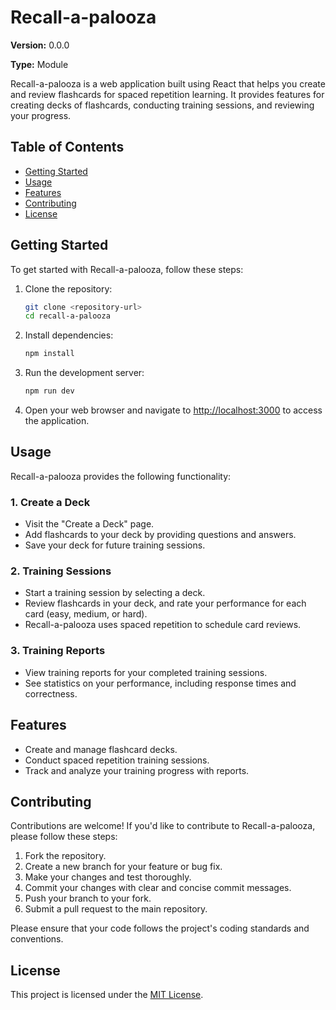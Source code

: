 # Recall-a-palooza

**Version:** 0.0.0

**Type:** Module

Recall-a-palooza is a web application built using React that helps you create and review flashcards for spaced repetition learning. It provides features for creating decks of flashcards, conducting training sessions, and reviewing your progress.

## Table of Contents

- [Getting Started](#getting-started)
- [Usage](#usage)
- [Features](#features)
- [Contributing](#contributing)
- [License](#license)

## Getting Started

To get started with Recall-a-palooza, follow these steps:

1. Clone the repository:

   ```bash
   git clone <repository-url>
   cd recall-a-palooza
   ```

2. Install dependencies:

   ```bash
   npm install
   ```

3. Run the development server:

   ```bash
   npm run dev
   ```

4. Open your web browser and navigate to [http://localhost:3000](http://localhost:3000) to access the application.

## Usage

Recall-a-palooza provides the following functionality:

### 1. Create a Deck

- Visit the "Create a Deck" page.
- Add flashcards to your deck by providing questions and answers.
- Save your deck for future training sessions.

### 2. Training Sessions

- Start a training session by selecting a deck.
- Review flashcards in your deck, and rate your performance for each card (easy, medium, or hard).
- Recall-a-palooza uses spaced repetition to schedule card reviews.

### 3. Training Reports

- View training reports for your completed training sessions.
- See statistics on your performance, including response times and correctness.

## Features

- Create and manage flashcard decks.
- Conduct spaced repetition training sessions.
- Track and analyze your training progress with reports.

## Contributing

Contributions are welcome! If you'd like to contribute to Recall-a-palooza, please follow these steps:

1. Fork the repository.
2. Create a new branch for your feature or bug fix.
3. Make your changes and test thoroughly.
4. Commit your changes with clear and concise commit messages.
5. Push your branch to your fork.
6. Submit a pull request to the main repository.

Please ensure that your code follows the project's coding standards and conventions.

## License

This project is licensed under the [MIT License](LICENSE).
